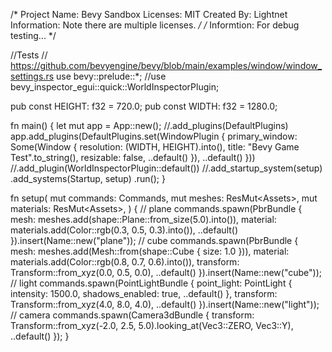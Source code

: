 /*
  Project Name: Bevy Sandbox
  Licenses: MIT
  Created By: Lightnet
  Information:
    Note there are multiple licenses.
*/
/*
  Informtion:
    For debug testing...
*/

//Tests
// https://github.com/bevyengine/bevy/blob/main/examples/window/window_settings.rs
use bevy::prelude::*;
//use bevy_inspector_egui::quick::WorldInspectorPlugin;

pub const HEIGHT: f32 = 720.0;
pub const WIDTH: f32 = 1280.0;

fn main() {
  let mut app = App::new();
    //.add_plugins(DefaultPlugins)
    app.add_plugins(DefaultPlugins.set(WindowPlugin {
      primary_window: Some(Window {
        resolution: (WIDTH, HEIGHT).into(),
        title: "Bevy Game Test".to_string(),
        resizable: false,
        ..default()
      }),
      ..default()
    }))
    //.add_plugin(WorldInspectorPlugin::default())
    //.add_startup_system(setup)
    .add_systems(Startup, setup)
    .run();
}

fn setup(
  mut commands: Commands,
  mut meshes: ResMut<Assets<Mesh>>,
  mut materials: ResMut<Assets<StandardMaterial>>,
) {
  // plane
  commands.spawn(PbrBundle {
    mesh: meshes.add(shape::Plane::from_size(5.0).into()),
    material: materials.add(Color::rgb(0.3, 0.5, 0.3).into()),
    ..default()
  }).insert(Name::new("plane"));
  // cube
  commands.spawn(PbrBundle {
      mesh: meshes.add(Mesh::from(shape::Cube { size: 1.0 })),
      material: materials.add(Color::rgb(0.8, 0.7, 0.6).into()),
      transform: Transform::from_xyz(0.0, 0.5, 0.0),
      ..default()
  }).insert(Name::new("cube"));
  // light
  commands.spawn(PointLightBundle {
      point_light: PointLight {
          intensity: 1500.0,
          shadows_enabled: true,
          ..default()
      },
      transform: Transform::from_xyz(4.0, 8.0, 4.0),
      ..default()
  }).insert(Name::new("light"));
  // camera
  commands.spawn(Camera3dBundle {
    transform: Transform::from_xyz(-2.0, 2.5, 5.0).looking_at(Vec3::ZERO, Vec3::Y),
    ..default()
  });
}
